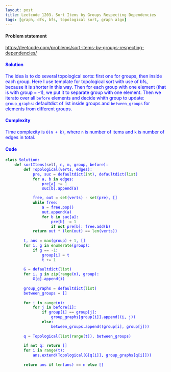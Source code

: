 ```yaml
---
layout: post
title: Leetcode 1203. Sort Items by Groups Respecting Dependencies
tags: [graph, dfs, bfs, topological sort, graph algo]
---
```


#### Problem statement

<a href="https://leetcode.com/problems/sort-items-by-groups-respecting-dependencies/"> <font color = blue>https://leetcode.com/problems/sort-items-by-groups-respecting-dependencies/

#### Solution
The idea is to do several topological sorts: first one for groups, then inside each group. Here I use template for topological sort with use of bfs, because it is shorter in this way. Then for each group with one element (that is with group = -1), we put it to separate group with one element. Then we iterato over all `before` elements and decide whith group to update: `group_graphs`: defaultdict of list inside groups and `between_groups` for elements from different groups.

#### Complexity
Time complexity is `O(n + k)`, where `n` is number of items and `k` is number of edges in total.

#### Code
```python
class Solution:
    def sortItems(self, n, m, group, before):
        def Topological(verts, edges):
            pre, suc = defaultdict(int), defaultdict(list)
            for a, b in edges:
                pre[a] += 1
                suc[b].append(a)

            free, out = set(verts) - set(pre), []
            while free:
                a = free.pop()
                out.append(a)
                for b in suc[a]:
                    pre[b] -= 1
                    if not pre[b]: free.add(b)
            return out * (len(out) == len(verts))
        
        t, ans = max(group) + 1, []
        for i, g in enumerate(group):
            if g == -1:
                group[i] = t
                t += 1
        
        G = defaultdict(list)
        for i, g in zip(range(n), group):
            G[g].append(i)
                
        group_graphs = defaultdict(list)
        between_groups = []
        
        for i in range(n):
            for j in before[i]:
                if group[i] == group[j]:
                    group_graphs[group[i]].append((i, j))
                else:
                    between_groups.append((group[i], group[j]))
                    
        q = Topological(list(range(t)), between_groups)
        
        if not q: return []
        for i in range(t):
            ans.extend(Topological(G[q[i]], group_graphs[q[i]]))
    
        return ans if len(ans) == n else []
```
